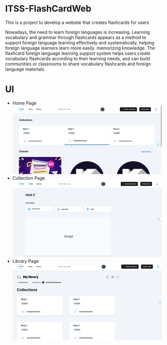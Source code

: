 # ITSS-FlashCardWeb
This is a project to develop a website that creates flashcards for users

Nowadays, the need to learn foreign languages ​​is increasing. Learning vocabulary and grammar through flashcards appears as a method to support foreign language learning effectively and systematically, helping foreign language learners learn more easily. memorizing knowledge. The flashcard foreign language learning support system helps users create vocabulary flashcards according to their learning needs, and can build communities or classrooms to share vocabulary flashcards and foreign language materials.
# UI
* Home Page
![Alt text](demopic/1.png)
* Collection Page
![Alt text](demopic/2.png)
* Library Page
![Alt text](demopic/3.png)
